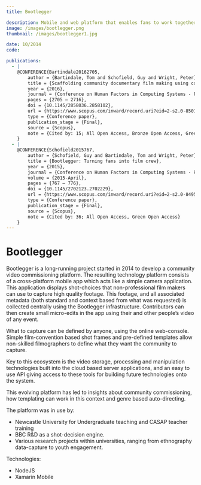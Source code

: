 ```yaml
---
title: Bootlegger

description: Mobile and web platform that enables fans to work together as a live camera crew to capture event videos.
image: /images/bootlegger.png
thumbnail: /images/bootlegger1.jpg

date: 10/2014
code:

publications:
  - |
    @CONFERENCE{Bartindale20162705,
        author = {Bartindale, Tom and Schofield, Guy and Wright, Peter},
        title = {Scaffolding community documentary film making using commissioning templates},
        year = {2016},
        journal = {Conference on Human Factors in Computing Systems - Proceedings},
        pages = {2705 – 2716},
        doi = {10.1145/2858036.2858102},
        url = {https://www.scopus.com/inward/record.uri?eid=2-s2.0-85015028449&doi=10.1145%2f2858036.2858102&partnerID=40&md5=14ab07918b0d54849b508849d86012de},
        type = {Conference paper},
        publication_stage = {Final},
        source = {Scopus},
        note = {Cited by: 15; All Open Access, Bronze Open Access, Green Open Access}
    }
  - |
    @CONFERENCE{Schofield2015767,
        author = {Schofield, Guy and Bartindale, Tom and Wright, Peter},
        title = {Bootlegger: Turning fans into film crew},
        year = {2015},
        journal = {Conference on Human Factors in Computing Systems - Proceedings},
        volume = {2015-April},
        pages = {767 – 776},
        doi = {10.1145/2702123.2702229},
        url = {https://www.scopus.com/inward/record.uri?eid=2-s2.0-84951187868&doi=10.1145%2f2702123.2702229&partnerID=40&md5=d830b6606b2c7180cdbc089d9b6e7ee1},
        type = {Conference paper},
        publication_stage = {Final},
        source = {Scopus},
        note = {Cited by: 36; All Open Access, Green Open Access}
    }
---
```


# Bootlegger

Bootlegger is a long-running project started in 2014 to develop a community video commissioning platform. The resulting technology platform consists of a cross-platform mobile app which acts like a simple camera application. This application displays shot-choices that non-professional film makers can use to capture high quality footage. This footage, and all associated metadata (both standard and context based from what was requested) is collected centrally using the Bootlegger infrastructure. Contributors can then create small micro-edits in the app using their and other people’s video of any event.

What to capture can be defined by anyone, using the online web-console. Simple film-convention based shot frames and pre-defined templates allow non-skilled filmographers to define what they want the community to capture.

Key to this ecosystem is the video storage, processing and manipulation technologies built into the cloud based server applications, and an easy to use API giving access to these tools for building future technologies onto the system.

This evolving platform has led to insights about community commissioning, how templating can work in this context and genre based auto-directing.

The platform was in use by:

- Newcastle University for Undergraduate teaching and CASAP teacher training
- BBC R&D as a shot-decision engine.
- Various research projects within universities, ranging from ethnography data-capture to youth engagement.

Technologies:

- NodeJS
- Xamarin Mobile
